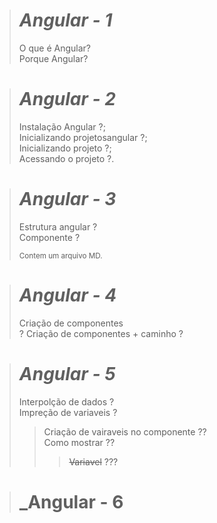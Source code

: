 ># _Angular - 1_ 
>O que é Angular?<br>Porque Angular?

># _Angular - 2_
>Instalação Angular ?;<br>Inicializando projetosangular ?;<br>Inicializando projeto ?;<br> Acessando o projeto ?.

># _Angular - 3_
>Estrutura angular ?<br>Componente ? 
>
><sub>Contem um arquivo MD.<sub>

># _Angular - 4_
>Criação de componentes<br> ? 
>Criação de componentes + caminho ? 

># _Angular - 5_
>Interpolção de dados ?<br>
>Impreção de variaveis ?<br>
>>Criação de vairaveis no componente ??<br>
>>Como mostrar ??<br>
>>><s>Variavel</s> ???<br>

># _Angular - 6
> 